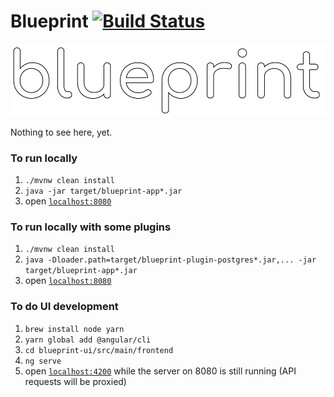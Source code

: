 <!-- mdformat off(GitHub header) -->
Blueprint
[![Build Status](https://travis-ci.org/bolcom/blueprint.svg?branch=master)](https://travis-ci.org/bolcom/blueprint)
======
<!-- mdformat on -->

<p align="center">
  <img src="docs/assets/blueprint.svg" alt="Blueprint Logo" />
</p>

Nothing to see here, yet.

### To run locally
1. `./mvnw clean install`
1. `java -jar target/blueprint-app*.jar`
1. open [`localhost:8080`](http://localhost:8080)

### To run locally with some plugins
1. `./mvnw clean install`
1. `java -Dloader.path=target/blueprint-plugin-postgres*.jar,... -jar target/blueprint-app*.jar`
1. open [`localhost:8080`](http://localhost:8080)

### To do UI development
1. `brew install node yarn`
1. `yarn global add @angular/cli`
1. `cd blueprint-ui/src/main/frontend`
1. `ng serve`
1. open [`localhost:4200`](http://localhost:4200) while the server on 8080 is still running (API requests will be proxied)
